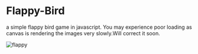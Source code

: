 # Flappy-Bird
a simple flappy bird game in javascript.
You may experience poor loading as canvas is rendering the images very slowly.Will correct it soon.

![flappy](https://user-images.githubusercontent.com/60463836/182165210-f12409b9-aeb2-4438-8705-e5bd1bfd7a6f.PNG)
